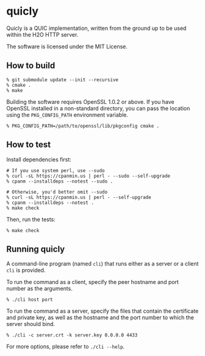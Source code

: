 quicly
===

Quicly is a QUIC implementation, written from the ground up to be used within the H2O HTTP server.

The software is licensed under the MIT License.

How to build
---

```
% git submodule update --init --recursive
% cmake .
% make
```

Building the software requires OpenSSL 1.0.2 or above.
If you have OpenSSL installed in a non-standard directory, you can pass the location using the `PKG_CONFIG_PATH` environment variable.

```
% PKG_CONFIG_PATH=/path/to/openssl/lib/pkgconfig cmake .
```

How to test
---

Install dependencies first:

```
# If you use system perl, use --sudo
% curl -sL https://cpanmin.us | perl - --sudo --self-upgrade
% cpanm --installdeps --notest --sudo .

# Otherwise, you'd better omit --sudo
% curl -sL https://cpanmin.us | perl - --self-upgrade
% cpanm --installdeps --notest .
% make check
```

Then, run the tests:
```
% make check
```

Running quicly
---

A command-line program (named `cli`) that runs either as a server or a client `cli` is provided.

To run the command as a client, specify the peer hostname and port number as the arguments.

```
% ./cli host port
```

To run the command as a server, specify the files that contain the certificate and private key, as well as the hostname and the port number to which the server should bind.

```
% ./cli -c server.crt -k server.key 0.0.0.0 4433
```

For more options, please refer to `./cli --help`.
